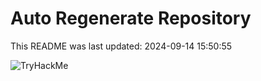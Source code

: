 # Auto Regenerate Repository

This README was last updated: 2024-09-14 15:50:55

 ![TryHackMe](https://tryhackme.com/badge/533634)